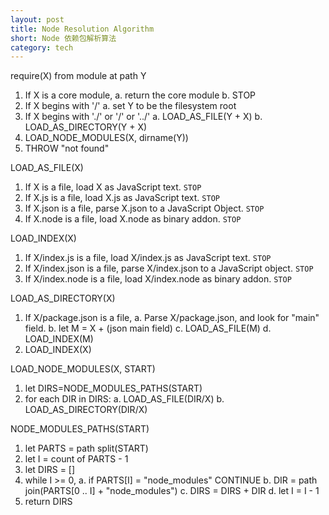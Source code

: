 ```yaml
---
layout: post
title: Node Resolution Algorithm
short: Node 依赖包解析算法
category: tech
---
```


require(X) from module at path Y

1. If X is a core module,
   a. return the core module
   b. STOP
2. If X begins with '/'
   a. set Y to be the filesystem root
3. If X begins with './' or '/' or '../'
   a. LOAD_AS_FILE(Y + X)
   b. LOAD_AS_DIRECTORY(Y + X)
4. LOAD_NODE_MODULES(X, dirname(Y))
5. THROW "not found"

LOAD_AS_FILE(X)

1. If X is a file, load X as JavaScript text.  `STOP`
2. If X.js is a file, load X.js as JavaScript text.  `STOP`
3. If X.json is a file, parse X.json to a JavaScript Object.  `STOP`
4. If X.node is a file, load X.node as binary addon.  `STOP`

LOAD_INDEX(X)

1. If X/index.js is a file, load X/index.js as JavaScript text.  `STOP`
2. If X/index.json is a file, parse X/index.json to a JavaScript object. `STOP`
3. If X/index.node is a file, load X/index.node as binary addon.  `STOP`

LOAD_AS_DIRECTORY(X)

1. If X/package.json is a file,
   a. Parse X/package.json, and look for "main" field.
   b. let M = X + (json main field)
   c. LOAD_AS_FILE(M)
   d. LOAD_INDEX(M)
2. LOAD_INDEX(X)

LOAD_NODE_MODULES(X, START)

1. let DIRS=NODE_MODULES_PATHS(START)
2. for each DIR in DIRS:
   a. LOAD_AS_FILE(DIR/X)
   b. LOAD_AS_DIRECTORY(DIR/X)

NODE_MODULES_PATHS(START)

1. let PARTS = path split(START)
2. let I = count of PARTS - 1
3. let DIRS = []
4. while I >= 0,
   a. if PARTS[I] = "node_modules" CONTINUE
   b. DIR = path join(PARTS[0 .. I] + "node_modules")
   c. DIRS = DIRS + DIR
   d. let I = I - 1
5. return DIRS
